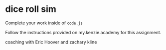 # dice roll sim

Complete your work inside of `code.js`

Follow the instructions provided on my.kenzie.academy for this assignment.

coaching with Eric Hoover and zachary kline
